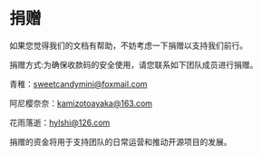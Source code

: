  # 捐赠

如果您觉得我们的文档有帮助，不妨考虑一下捐赠以支持我们前行。

捐赠方式:为确保收款码的安全使用，请您联系如下团队成员进行捐赠。

青稚：[sweetcandymini@foxmail.com](mailto:sweetcandymini@foxmail.com)

阿尼樱奈奈：[kamizotoayaka@163.com](mailto:kamizotoayaka@163.com)

花雨落逝：[hylshi@126.com](mailto:hylshi@126.com)

捐赠的资金将用于支持团队的日常运营和推动开源项目的发展。
